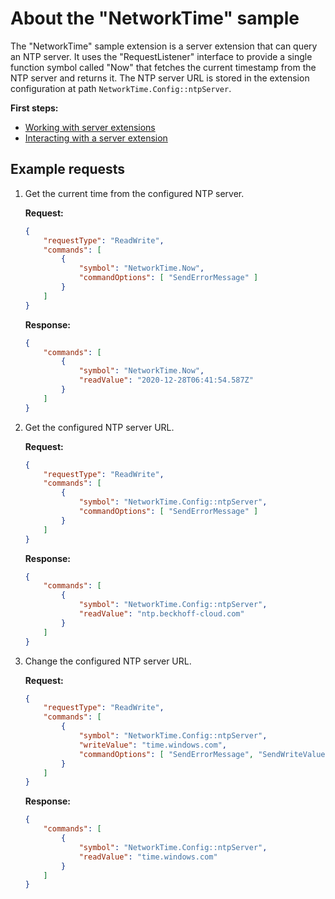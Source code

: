 # About the "NetworkTime" sample

The "NetworkTime" sample extension is a server extension that can query an NTP server.
It uses the "RequestListener" interface to provide a single function symbol called "Now" that
fetches the current timestamp from the NTP server and returns it.
The NTP server URL is stored in the extension configuration at path `NetworkTime.Config::ntpServer`.

**First steps:**

- [Working with server extensions](../../README/WorkingWithServerExtensions.md)
- [Interacting with a server extension](../../README/InteractingWithServerExtensions.md)

## Example requests

1. Get the current time from the configured NTP server.

   **Request:**

    ```json
    {
        "requestType": "ReadWrite",
        "commands": [
            {
                "symbol": "NetworkTime.Now",
                "commandOptions": [ "SendErrorMessage" ]
            }
        ]
    }
    ```

    **Response:**

    ```json
    {
        "commands": [
            {
                "symbol": "NetworkTime.Now",
                "readValue": "2020-12-28T06:41:54.587Z"
            }
        ]
    }
    ```

1. Get the configured NTP server URL.

   **Request:**

    ```json
    {
        "requestType": "ReadWrite",
        "commands": [
            {
                "symbol": "NetworkTime.Config::ntpServer",
                "commandOptions": [ "SendErrorMessage" ]
            }
        ]
    }
    ```

    **Response:**

    ```json
    {
        "commands": [
            {
                "symbol": "NetworkTime.Config::ntpServer",
                "readValue": "ntp.beckhoff-cloud.com"
            }
        ]
    }
    ```

1. Change the configured NTP server URL.

   **Request:**

    ```json
    {
        "requestType": "ReadWrite",
        "commands": [
            {
                "symbol": "NetworkTime.Config::ntpServer",
                "writeValue": "time.windows.com",
                "commandOptions": [ "SendErrorMessage", "SendWriteValue" ]
            }
        ]
    }
    ```

    **Response:**

    ```json
    {
        "commands": [
            {
                "symbol": "NetworkTime.Config::ntpServer",
                "readValue": "time.windows.com"
            }
        ]
    }
    ```
